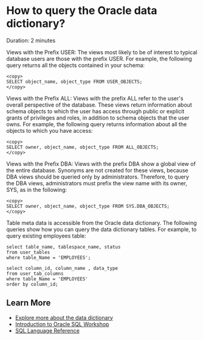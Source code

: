 # How to query the Oracle data dictionary?

Duration: 2 minutes

Views with the Prefix USER: The views most likely to be of interest to typical database users are those with the prefix USER. For example, the following query returns all the objects contained in your schema:

```
<copy>
SELECT object_name, object_type FROM USER_OBJECTS;
</copy>
```

Views with the Prefix ALL: Views with the prefix ALL refer to the user's overall perspective of the database. These views return information about schema objects to which the user has access through public or explicit grants of privileges and roles, in addition to schema objects that the user owns. For example, the following query returns information about all the objects to which you have access:

```
<copy>
SELECT owner, object_name, object_type FROM ALL_OBJECTS;
</copy>
```

Views with the Prefix DBA: Views with the prefix DBA show a global view of the entire database. Synonyms are not created for these views, because DBA views should be queried only by administrators. Therefore, to query the DBA views, administrators must prefix the view name with its owner, SYS, as in the following:

```
<copy>
SELECT owner, object_name, object_type FROM SYS.DBA_OBJECTS;
</copy>
```

Table meta data is accessible from the Oracle data dictionary. The following queries show how you can query the data dictionary tables. For example, to query existing employees table:

```
select table_name, tablespace_name, status
from user_tables
where table_Name = 'EMPLOYEES';
```

```
select column_id, column_name , data_type
from user_tab_columns
where table_Name = 'EMPLOYEES'
order by column_id;
```

## Learn More

* [Explore more about the data dictionary](https://docs.oracle.com/cd/B19306_01/server.102/b14220/datadict.htm)
* [Introduction to Oracle SQL Workshop](https://apexapps.oracle.com/pls/apex/dbpm/r/livelabs/view-workshop?wid=943)
* [SQL Language Reference](https://docs.oracle.com/en/database/oracle/oracle-database/12.2/sqlrf/Introduction-to-Oracle-SQL.html#GUID-049B7AE8-11E1-4110-B3E4-D117907D77AC)
